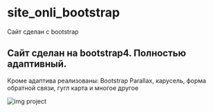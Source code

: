 # site_onli_bootstrap
Сайт сделан с bootstrap

## Сайт сделан на bootstrap4. Полностью адаптивный.
Кроме адаптива реализованы: Bootstrap Parallax, карусель, форма обратной связи, гугл карта и многое другое

![img project](https://i.imgur.com/eyH7LjH.png)
